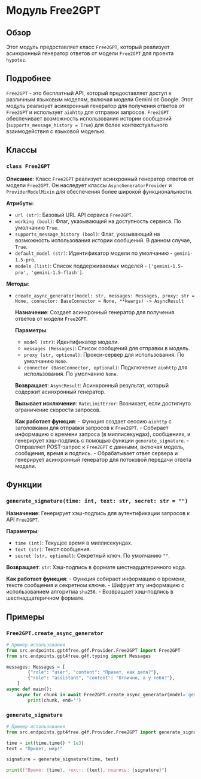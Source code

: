 # Модуль Free2GPT

## Обзор

Этот модуль предоставляет класс `Free2GPT`, который реализует асинхронный генератор ответов от модели `Free2GPT` для проекта `hypotez`. 

## Подробнее

`Free2GPT`  - это бесплатный API, который предоставляет доступ к различным языковым моделям, включая модели Gemini от Google.  Этот модуль реализует асинхронный генератор для получения ответов от `Free2GPT` и использует `aiohttp` для отправки запросов. 
`Free2GPT`  обеспечивает возможность использования  истории сообщений (`supports_message_history = True`) для более контекстуального взаимодействия с языковой моделью.

## Классы

### `class Free2GPT`

**Описание**: 
   Класс `Free2GPT` реализует асинхронный генератор ответов от модели `Free2GPT`.  Он  наследует классы `AsyncGeneratorProvider` и `ProviderModelMixin` для обеспечения  более широкой функциональности.

**Атрибуты**:

- `url (str)`: Базовый URL API сервиса `Free2GPT`.
- `working (bool)`: Флаг, указывающий на доступность сервиса. По умолчанию `True`.
- `supports_message_history (bool)`: Флаг, указывающий на возможность использования истории сообщений. В данном случае, `True`.
- `default_model (str)`:  Идентификатор модели по умолчанию - `gemini-1.5-pro`.
- `models (list)`: Список поддерживаемых моделей -  `['gemini-1.5-pro', 'gemini-1.5-flash']`.

**Методы**:

- `create_async_generator(model: str, messages: Messages, proxy: str = None, connector: BaseConnector = None, **kwargs) -> AsyncResult`

    **Назначение**: 
        Создает асинхронный генератор для получения ответов от модели `Free2GPT`.

    **Параметры**:

    - `model (str)`: Идентификатор модели.
    - `messages (Messages)`: Список сообщений для отправки в модель.
    - `proxy (str, optional)`: Прокси-сервер для использования. По умолчанию `None`.
    - `connector (BaseConnector, optional)`: Подключение `aiohttp` для использования. По умолчанию `None`.

    **Возвращает**:
        `AsyncResult`: Асинхронный результат, который содержит асинхронный генератор.

    **Вызывает исключения**:
        `RateLimitError`: Возникает, если достигнуто ограничение скорости запросов.

    **Как работает функция**:
        - Функция  создает сессию `aiohttp` с заголовками для отправки запросов к `Free2GPT`.
        -  Собирает информацию о времени запроса (в миллисекундах), сообщениях,  и генерирует хэш-подпись с помощью функции `generate_signature`.
        -  Отправляет POST-запрос к  `Free2GPT` с данными, включая модель, сообщения, время и подпись. 
        -  Обрабатывает  ответ сервера и  генерирует  асинхронный генератор для потоковой передачи ответа модели.


## Функции

### `generate_signature(time: int, text: str, secret: str = "")`

**Назначение**:
   Генерирует хэш-подпись для аутентификации запросов к API  `Free2GPT`.

**Параметры**:

- `time (int)`:  Текущее время в миллисекундах.
- `text (str)`:  Текст сообщения.
- `secret (str, optional)`:  Секретный ключ. По умолчанию `""`.

**Возвращает**:
   `str`: Хэш-подпись в формате шестнадцатеричного кода.

**Как работает функция**:
    -  Функция  собирает  информацию о времени, тексте сообщения и секретном ключе.
    -  Шифрует эту информацию с использованием алгоритма  `sha256`.
    -  Возвращает хэш-подпись в шестнадцатеричном формате.

## Примеры

### `Free2GPT.create_async_generator`

```python
# Пример использования
from src.endpoints.gpt4free.g4f.Provider.Free2GPT import Free2GPT
from src.endpoints.gpt4free.g4f.typing import Messages

messages: Messages = [
        {"role": "user", "content": "Привет, как дела?"},
        {"role": "assistant", "content": "Отлично, а у тебя?"},
    ]
async def main():
    async for chunk in await Free2GPT.create_async_generator(model='gemini-1.5-pro', messages=messages):
        print(chunk, end='')

```

### `generate_signature`

```python
# Пример использования
from src.endpoints.gpt4free.g4f.Provider.Free2GPT import generate_signature

time = int(time.time() * 1e3)
text = "Привет, мир!"

signature = generate_signature(time, text)

print(f"Время: {time}, текст: {text}, подпись: {signature}")
```